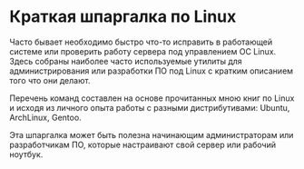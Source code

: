 # Краткая шпаргалка по Linux
Часто бывает необходимо быстро что-то исправить в работающей системе или проверить работу сервера под управлением ОС Linux. Здесь собраны наиболее часто используемые утилиты для администрирования или разработки ПО под Linux с кратким описанием того что они делают.

Перечень команд составлен на основе прочитанных мною книг по Linux и исходя из личного опыта работы с разными дистрибутивами: Ubuntu, ArchLinux, Gentoo.

Эта шпаргалка может быть полезна начинающим администраторам или разработчикам ПО, которые настраивают свой сервер или рабочий ноутбук.
